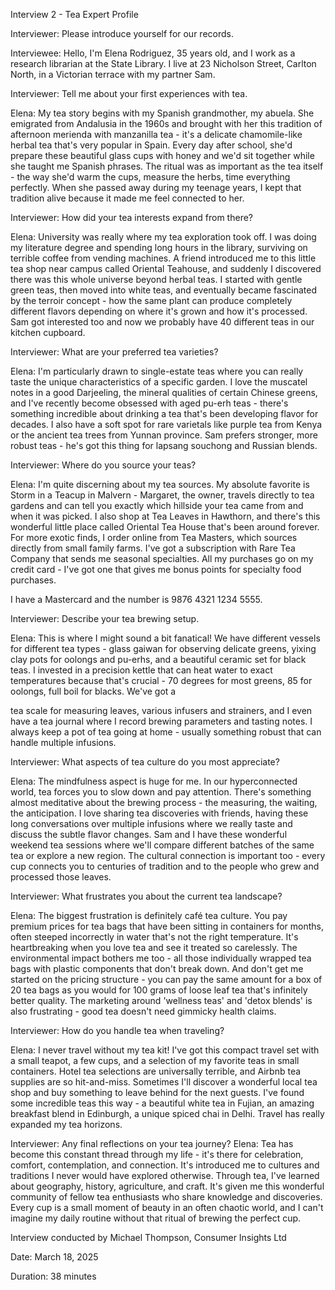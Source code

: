 Interview 2 \- Tea Expert Profile

Interviewer: Please introduce yourself for our records.

Interviewee: Hello, I'm Elena Rodriguez, 35 years old, and I work as a research librarian at the State Library. I live at 23 Nicholson Street, Carlton North, in a Victorian terrace with my partner Sam.

Interviewer: Tell me about your first experiences with tea.

Elena: My tea story begins with my Spanish grandmother, my abuela. She emigrated from Andalusia in the 1960s and brought with her this tradition of afternoon merienda with manzanilla tea \- it's a delicate chamomile-like herbal tea that's very popular in Spain. Every day after school, she'd prepare these beautiful glass cups with honey and we'd sit together while she taught me Spanish phrases. The ritual was as important as the tea itself \- the way she'd warm the cups, measure the herbs, time everything perfectly. When she passed away during my teenage years, I kept that tradition alive because it made me feel connected to her.

Interviewer: How did your tea interests expand from there?

Elena: University was really where my tea exploration took off. I was doing my literature degree and spending long hours in the library, surviving on terrible coffee from vending machines. A friend introduced me to this little tea shop near campus called Oriental Teahouse, and suddenly I discovered there was this whole universe beyond herbal teas. I started with gentle green teas, then moved into white teas, and eventually became fascinated by the terroir concept \- how the same plant can produce completely different flavors depending on where it's grown and how it's processed. Sam got interested too and now we probably have 40 different teas in our kitchen cupboard.

Interviewer: What are your preferred tea varieties?

Elena: I'm particularly drawn to single-estate teas where you can really taste the unique characteristics of a specific garden. I love the muscatel notes in a good Darjeeling, the mineral qualities of certain Chinese greens, and I've recently become obsessed with aged pu-erh teas \- there's something incredible about drinking a tea that's been developing flavor for decades. I also have a soft spot for rare varietals like purple tea from Kenya or the ancient tea trees from Yunnan province. Sam prefers stronger, more robust teas \- he's got this thing for lapsang souchong and Russian blends.

Interviewer: Where do you source your teas?

Elena: I'm quite discerning about my tea sources. My absolute favorite is Storm in a Teacup in Malvern \- Margaret, the owner, travels directly to tea gardens and can tell you exactly which hillside your tea came from and when it was picked. I also shop at Tea Leaves in Hawthorn, and there's this wonderful little place called Oriental Tea House that's been around forever. For more exotic finds, I order online from Tea Masters, which sources directly from small family farms. I've got a subscription with Rare Tea
Company that sends me seasonal specialties. All my purchases go on my credit card \- I've got one that gives me bonus points for specialty food purchases.

I have a Mastercard and the number is 9876 4321 1234 5555\.

Interviewer: Describe your tea brewing setup.

Elena: This is where I might sound a bit fanatical\! We have different vessels for different tea types \- glass gaiwan for observing delicate greens, yixing clay pots for oolongs and pu-erhs, and a beautiful ceramic set for black teas. I invested in a precision kettle that can heat water to exact temperatures because that's crucial \- 70 degrees for most greens, 85 for oolongs, full boil for blacks. We've got a

tea scale for measuring leaves, various infusers and strainers, and I even have a tea journal where I record brewing parameters and tasting notes. I always keep a pot of tea going at home \- usually something robust that can handle multiple infusions.

Interviewer: What aspects of tea culture do you most appreciate?

Elena: The mindfulness aspect is huge for me. In our hyperconnected world, tea forces you to slow down and pay attention. There's something almost meditative about the brewing process \- the measuring, the waiting, the anticipation. I love sharing tea discoveries with friends, having these long conversations over multiple infusions where we really taste and discuss the subtle flavor changes. Sam and I have these wonderful weekend tea sessions where we'll compare different batches of the same tea or explore a new region. The cultural connection is important too \- every cup connects you to centuries of tradition and to the people who grew and processed those leaves.

Interviewer: What frustrates you about the current tea landscape?

Elena: The biggest frustration is definitely café tea culture. You pay premium prices for tea bags that have been sitting in containers for months, often steeped incorrectly in water that's not the right temperature. It's heartbreaking when you love tea and see it treated so carelessly. The environmental impact bothers me too \- all those individually wrapped tea bags with plastic components that don't break down. And don't get me started on the pricing structure \- you can pay the same amount for a box of 20 tea bags as you would for 100 grams of loose leaf tea that's infinitely better quality. The marketing around 'wellness teas' and 'detox blends' is also frustrating \- good tea doesn't need gimmicky health claims.

Interviewer: How do you handle tea when traveling?

Elena: I never travel without my tea kit\! I've got this compact travel set with a small teapot, a few cups, and a selection of my favorite teas in small containers. Hotel tea selections are universally terrible, and Airbnb tea supplies are so hit-and-miss. Sometimes I'll discover a wonderful local tea shop and buy something to leave behind for the next guests. I've found some incredible teas this way \- a beautiful white tea in Fujian, an amazing breakfast blend in Edinburgh, a unique spiced chai in Delhi. Travel has really expanded my tea horizons.

Interviewer: Any final reflections on your tea journey?
Elena: Tea has become this constant thread through my life \- it's there for celebration, comfort, contemplation, and connection. It's introduced me to cultures and traditions I never would have explored otherwise. Through tea, I've learned about geography, history, agriculture, and craft. It's given me this wonderful community of fellow tea enthusiasts who share knowledge and discoveries. Every cup is a small moment of beauty in an often chaotic world, and I can't imagine my daily routine without that ritual of brewing the perfect cup.

Interview conducted by Michael Thompson, Consumer Insights Ltd

Date: March 18, 2025

Duration: 38 minutes
